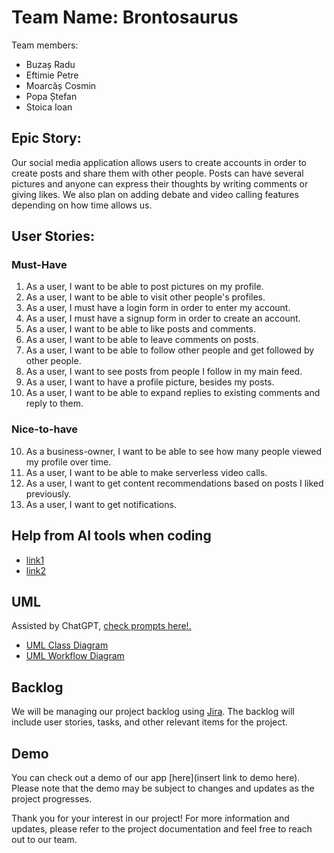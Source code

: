 # Team Name: Brontosaurus

Team members:
- Buzaș Radu
- Eftimie Petre
- Moarcăș Cosmin
- Popa Ștefan
- Stoica Ioan

## Epic Story: 

Our social media application allows users to create accounts in order to create posts and share them with other people. Posts can have several pictures and anyone can express their thoughts by writing comments or giving likes. We also plan on adding debate and video calling features depending on how time allows us.

## User Stories:

### Must-Have

1. As a user, I want to be able to post pictures on my profile.
2. As a user, I want to be able to visit other people's profiles.
3. As a user, I must have a login form in order to enter my account.
4. As a user, I must have a signup form in order to create an account.
5. As a user, I want to be able to like posts and comments.
6. As a user, I want to be able to leave comments on posts.
7. As a user, I want to be able to follow other people and get followed by other people.
8. As a user, I want to see posts from people I follow in my main feed.
9. As a user, I want to have a profile picture, besides my posts.
10. As a user, I want to be able to expand replies to existing comments and reply to them.

### Nice-to-have

10. As a business-owner, I want to be able to see how many people viewed my profile over time.
11. As a user, I want to be able to make serverless video calls.
12. As a user, I want to get content recommendations based on posts I liked previously.
13. As a user, I want to get notifications.

## Help from AI tools when coding
- [link1](https://chat.openai.com/share/d8d986d1-f71e-418b-8325-75185439da00)
- [link2](https://chat.openai.com/share/5f4c0866-03e5-4ab6-b6ed-1abd92c49d8e)

## UML

Assisted by ChatGPT, [check prompts here!.](https://chat.openai.com/share/d4a88688-08c1-4a4e-ada5-0a36dcecdd24)

- [UML Class Diagram](http://www.plantuml.com/plantuml/dpng/dPJFJiCm3CRlVOeS-REzm4v3I0Ya7IQcdH27a9Wk8asg91sQ4EzEEYUb2Q4Rd5RRly_vd7fTMaUDwnfPLKnIQydMWY4V5I62amNPE2DKxIDeg93ZHElXTstuFRMx8K-gpzXdRVIha51erLam3pyoYZQGz4VzMZ3N6TW-hiR577uHUWX75hHrXVEP0Ug0tpYVvFwfQ8c3PKQqJcYLk48xrlknG_xfUJJthMuQKFy-j_MUqmpJolKDo_Ejn1lUyUbMkSK9AKEYeCO5sO3P2uRgQmI8WLfO1-O2OzoO6OcHOkRGEk3hi3UN8wdKjL1_qUsru8JjgAeXveCSXq7gkCerkFxtjp872GvAHBx9oSmX5zvfY0fdHCwxE0rrBJ-h6NekS-bsf9vz8XhsZvam4jWz8N2H1W9zJX9-t8co_xz8OO-lfGzjsKd4xW1u4SltEHaMSt7U4AKTPYIt5sNn4Z8Pmp11yJREH6jmPt7zs7xa2Dla7d7ou_BEvrV3TtP1TjGIhM1KydZ8DrGTlWlODwdrR58hwU87foXCY-KJytf8Jo7L4XJl6la5)
- [UML Workflow Diagram](http://www.plantuml.com/plantuml/png/ZPJ1JiCm38RlUGeVkmFYtXwOX9Y4DAHf4-mSjMuNbYObJZRnzZWDOgKY5JcvqP_ljvsuQ_BI-T1huPNN2C-6Dped-pkjpWWxPz-nzd2qxjngUnLYr8loe3eJXagKMzifKmdLGZ66GA6kaQWD-c45_eG6Ya-abG1WhMmW43eOd6sLnefthoSEe7YDsuf0rbvTS1N3mhk0V91No_uSnCLEINnHf3n1BzcqHMpcTccL1qHuYPeDQwhlVJIDQZF0QO8PvbjKmdXeTwjaXYCs8SvSSz_0uKT0yd_pcBX9idsItMY9j_a50SaT7docuYbloa5D28MnC-4UumKduRmtywzR7Ey3PCTjdJUnTYWz4WmsLstvE4fWnuh5-y16-KNG4mioc8K4RT-ZOR0rYqacsJyIJC357BEmV9fn_5Bnzyi6st5Eeoxhmj7F09L7gNpqJUyyZflb-Hr5uoYcGUriOD3qpPI7axq2EiT7UoII7LOYUP2tWn1h_eW_aYy0)

## Backlog

We will be managing our project backlog using [Jira](https://proiectmds.atlassian.net/jira/software/projects/MDS/boards/1). The backlog will include user stories, tasks, and other relevant items for the project.

## Demo

You can check out a demo of our app [here](insert link to demo here). Please note that the demo may be subject to changes and updates as the project progresses.

Thank you for your interest in our project! For more information and updates, please refer to the project documentation and feel free to reach out to our team.
